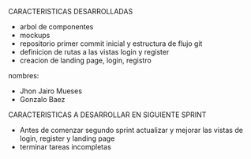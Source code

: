 CARACTERISTICAS DESARROLLADAS
- arbol de componentes
- mockups
- repositorio primer commit inicial y estructura de flujo git
- definicion de rutas a las vistas login y register
- creacion de landing page, login, registro 

nombres:
- Jhon Jairo Mueses
- Gonzalo Baez

CARACTERISTICAS A DESARROLLAR EN SIGUIENTE SPRINT

- Antes de comenzar segundo sprint actualizar y mejorar las vistas de login, register y landing page
- terminar tareas incompletas
